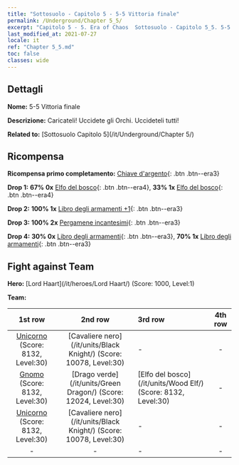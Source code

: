 ```yaml
---
title: "Sottosuolo - Capitolo 5 - 5-5 Vittoria finale"
permalink: /Underground/Chapter 5_5/
excerpt: "Capitolo 5 - 5. Era of Chaos  Sottosuolo - Capitolo 5_5. 5-5 Vittoria finale"
last_modified_at: 2021-07-27
locale: it
ref: "Chapter 5_5.md"
toc: false
classes: wide
---
```


## Dettagli

 **Nome:** 5-5 Vittoria finale

 **Descrizione:** Caricateli! Uccidete gli Orchi. Uccideteli tutti!

 **Related to:** [Sottosuolo Capitolo 5](/it/Underground/Chapter 5/)

## Ricompensa

 **Ricompensa primo completamento:** [Chiave d'argento](/ItemsIT/con_693/){: .btn .btn--era3}

 **Drop 1:** **67% 0x** [Elfo del bosco](/ItemsIT/unt_201/){: .btn .btn--era4}, **33% 1x** [Elfo del bosco](/ItemsIT/unt_201/){: .btn .btn--era4}

 **Drop 2:** **100% 1x** [Libro degli armamenti +1](/ItemsIT/mat_25/){: .btn .btn--era3}

 **Drop 3:** **100% 2x** [Pergamene incantesimi](/ItemsIT/con_694/){: .btn .btn--era3}

 **Drop 4:** **30% 0x** [Libro degli armamenti](/ItemsIT/mat_18/){: .btn .btn--era3}, **70% 1x** [Libro degli armamenti](/ItemsIT/mat_18/){: .btn .btn--era3}


## Fight against Team
 **Hero:** [Lord Haart](/it/heroes/Lord Haart/) (Score: 1000, Level:1)

 **Team:**


  | 1st row | 2nd row | 3rd row | 4th row |
  |:----:|:----:|:----|:----:|
  | [Unicorno](/it/units/Unicorn/) (Score: 8132, Level:30)  | [Cavaliere nero](/it/units/Black Knight/) (Score: 10078, Level:30)  | - | - |
  | [Gnomo](/it/units/Dwarf/) (Score: 8132, Level:30)  | [Drago verde](/it/units/Green Dragon/) (Score: 12024, Level:30)  | [Elfo del bosco](/it/units/Wood Elf/) (Score: 8132, Level:30)  | - |
  | [Unicorno](/it/units/Unicorn/) (Score: 8132, Level:30)  | [Cavaliere nero](/it/units/Black Knight/) (Score: 10078, Level:30)  | - | - |
  | - | - | - | - |


